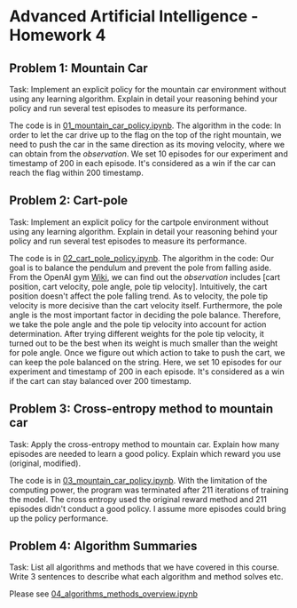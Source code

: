 # Advanced Artificial Intelligence - Homework 4 #


## Problem 1: Mountain Car

Task: Implement an explicit policy for the mountain car environment without using any learning algorithm. Explain in detail your reasoning behind your policy and run several test episodes to measure its performance.

The code is in [01_mountain_car_policy.ipynb](01_mountain_car_policy.ipynb). 
The algorithm in the code: In order to let the car drive up to the flag on the top of the right mountain, we need to push the car in the same direction as its moving velocity, where we can obtain from the *observation*. We set 10 episodes for our experiment and timestamp of 200 in each episode. It's considered as a win if the car can reach the flag within 200 timestamp.

## Problem 2: Cart-pole

Task: Implement an explicit policy for the cartpole environment without using any learning algorithm. Explain in detail your reasoning behind your policy and run several test episodes to measure its performance.

The code is in [02_cart_pole_policy.ipynb](02_cart_pole_policy.ipynb). 
The algorithm in the code: Our goal is to balance the pendulum and prevent the pole from falling aside. From the OpenAI gym [Wiki](https://github.com/openai/gym/wiki/CartPole-v0), we can find out the *observation* includes [cart position, cart velocity, pole angle, pole tip velocity]. Intuitively, the cart position doesn't affect the pole falling trend. As to velocity, the pole tip velocity is more decisive than the cart velocity itself. Furthermore, the pole angle is the most important factor in deciding the pole balance. Therefore, we take the pole angle and the pole tip velocity into account for action determination. After trying different weights for the pole tip velocity, it turned out to be the best when its weight is much smaller than the weight for pole angle. Once we figure out which action to take to push the cart, we can keep the pole balanced on the string. Here, we set 10 episodes for our experiment and timestamp of 200 in each episode. It's considered as a win if the cart can stay balanced over 200 timestamp.

## Problem 3: Cross-entropy method to mountain car

Task: Apply the cross-entropy method to mountain car. Explain how many episodes are needed to learn a good policy. Explain which reward you use (original, modified).

The code is in [03_mountain_car_policy.ipynb](03_mountain_car_policy.ipynb). 
With the limitation of the computing power, the program was terminated after 211 iterations of training the model. The cross entropy used the original reward method and 211 episodes didn't conduct a good policy. I assume more episodes could bring up the policy performance.


## Problem 4: Algorithm Summaries

Task: List all algorithms and methods that we have covered in this course. Write 3 sentences to describe what each algorithm and method solves etc.

Please see [04_algorithms_methods_overview.ipynb](04_algorithms_methods_overview.ipynb)
